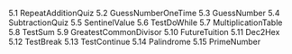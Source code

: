 5.1 RepeatAdditionQuiz
5.2 GuessNumberOneTime
5.3 GuessNumber
5.4 SubtractionQuiz
5.5 SentinelValue
5.6 TestDoWhile
5.7 MultiplicationTable
5.8 TestSum
5.9 GreatestCommonDivisor
5.10 FutureTuition
5.11 Dec2Hex
5.12 TestBreak
5.13 TestContinue
5.14 Palindrome
5.15 PrimeNumber
